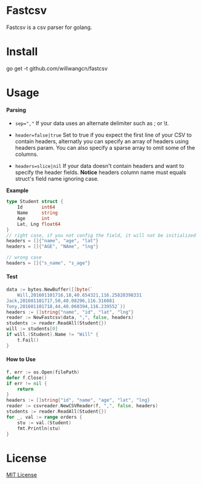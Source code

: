 # Fastcsv
Fastcsv is a csv parser for golang.

# Install
go get -t github.com/willwangcn/fastcsv

# Usage
#### Parsing
- `sep=","` If your data uses an alternate delimiter such as ; or \t.

- `header=false|true`  Set to true if you expect the first line of your CSV to contain headers, alternatly you can specify an array of headers using headers param. You can also specify a sparse array to omit some of the columns.

- `headers=slice|nil` If your data doesn't contain headers and want to specify the header fields.
**Notice** headers column name must equals struct's field name ignoring case.

**Example**

```go
type Student struct {
	Id       int64
	Name     string
	Age      int
	Lat, Lng float64
}
// right case, if you not config the field, it will not be initialized
headers = []{"name", "age", "lat"}
headers = []{"AGE", "NAme", "lng"}

// wrong case
headers = []{"s_name", "s_age"}
```

#### Test
```go
data := bytes.NewBuffer([]byte(`
	Will,201601101716,18,40.654321,116.25820398331
Jack,201601101717,50,40.08296,116.316081
Tony,201601101718,44,40.060394,116.239552`))
headers := []string{"name", "id", "lat", "lng"}
reader := NewFastcsv(data, ",", false, headers)
students := reader.ReadAll(Student{})
will := students[0]
if will.(Student).Name != "Will" {
    t.Fail()
}
```

#### How to Use
```go
f, err := os.Open(filePath)
defer f.Close()
if err != nil {
    return
}
headers := []string{"id", "name", "age", "lat", "lng}
reader := csvreader.NewCSVReader(f, ",", false, headers)
students := reader.ReadAll(Student{})
for _, val := range orders {
    stu := val.(Student)
    fmt.Println(stu)
}
```

# License 
[MIT License](https://raw.githubusercontent.com/willwangcn/fastcsv/master/LICENSE)

